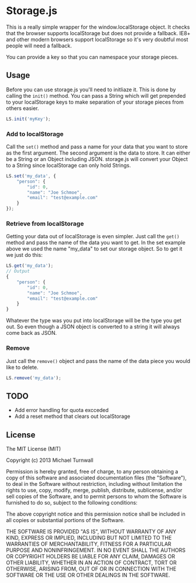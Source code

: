 Storage.js
==========

This is a really simple wrapper for the window.localStorage object. It checks that the browser supports localStorage but does not provide a fallback. IE8+ and other modern browsers support localStorage so it's very doubtful most people will need a fallback.

You can provide a key so that you can namespace your storage pieces.

## Usage

Before you can use storage.js you'll need to initliaze it. This is done by calling the `init()` method. You can pass a String which will get prepended to your localStorage keys to make separation of your storage pieces from others easier.

```js
LS.init('myKey');
```

### Add to localStorage

Call the `set()` method and pass a name for your data that you want to store as the first argument. The second argument is the data to store. It can either be a String or an Object including JSON. storage.js will convert your Object to a String since localStorage can only hold Strings.

```js
LS.set('my_data', {
	"person": {
		"id": 0,
		"name": "Joe Schmoe",
		"email": "test@example.com"
	}
});
```

### Retrieve from localStorage

Getting your data out of localStorage is even simpler. Just call the `get()` method and pass the name of the data you want to get. In the set example above we used the name "my_data" to set our storage object. So to get it we just do this:

```js
LS.get('my_data');
// Output
{
	"person": {
		"id": 0,
		"name": "Joe Schmoe",
		"email": "test@example.com"
	}
}
```

Whatever the type was you put into localStorage will be the type you get out. So even though a JSON object is converted to a string it will always come back as JSON.

### Remove

Just call the `remove()` object and pass the name of the data piece you would like to delete.

```js
LS.remove('my_data');
```

## TODO

- Add error handling for quota excceded
- Add a reset method that clears out localStorage

## License

The MIT License (MIT)

Copyright (c) 2013 Michael Turnwall

Permission is hereby granted, free of charge, to any person obtaining a copy of
this software and associated documentation files (the "Software"), to deal in
the Software without restriction, including without limitation the rights to
use, copy, modify, merge, publish, distribute, sublicense, and/or sell copies of
the Software, and to permit persons to whom the Software is furnished to do so,
subject to the following conditions:

The above copyright notice and this permission notice shall be included in all
copies or substantial portions of the Software.

THE SOFTWARE IS PROVIDED "AS IS", WITHOUT WARRANTY OF ANY KIND, EXPRESS OR
IMPLIED, INCLUDING BUT NOT LIMITED TO THE WARRANTIES OF MERCHANTABILITY, FITNESS
FOR A PARTICULAR PURPOSE AND NONINFRINGEMENT. IN NO EVENT SHALL THE AUTHORS OR
COPYRIGHT HOLDERS BE LIABLE FOR ANY CLAIM, DAMAGES OR OTHER LIABILITY, WHETHER
IN AN ACTION OF CONTRACT, TORT OR OTHERWISE, ARISING FROM, OUT OF OR IN
CONNECTION WITH THE SOFTWARE OR THE USE OR OTHER DEALINGS IN THE SOFTWARE.

